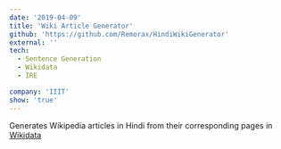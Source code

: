 ```yaml
---
date: '2019-04-09'
title: 'Wiki Article Generator'
github: 'https://github.com/Remorax/HindiWikiGenerator'
external: ''
tech:
  - Sentence Generation
  - Wikidata
  - IRE

company: 'IIIT'
show: 'true'
---
```


Generates Wikipedia articles in Hindi from their corresponding pages in [Wikidata](https://www.wikidata.org/)
